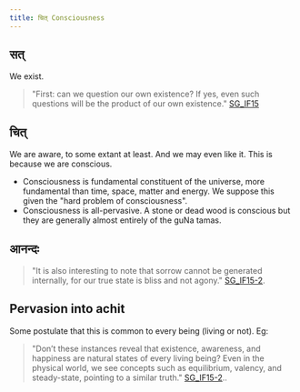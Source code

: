 ```yaml
---
title: चित् Consciousness
---
```


## सत् 
We exist.

> "First: can we question our own existence? If yes, even such questions will be the product of our own existence." [SG_IF15](http://indiafacts.co.in/foundations-of-hinduism/)

## चित् 
We are aware, to some extant at least. And we may even like it. This is because we are conscious. 

- Consciousness is fundamental constituent of the universe, more fundamental than time, space, matter and energy. We suppose this given the "hard problem of consciousness".
- Consciousness is all-pervasive. A stone or dead wood is conscious but they are generally almost entirely of the guNa tamas.

## आनन्दः
> "It is also interesting to note that sorrow cannot be generated internally, for our true state is bliss and not agony." [SG_IF15-2](http://indiafacts.co.in/the-pillars/).


## Pervasion into achit
Some postulate that this is common to every being (living or not). Eg: 

> "Don’t these instances reveal that existence, awareness, and happiness are natural states of every living being? Even in the physical world, we see concepts such as equilibrium, valency, and steady-state, pointing to a similar truth." [SG_IF15-2](http://indiafacts.co.in/the-pillars/)..
